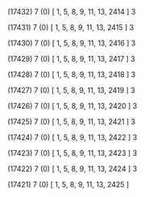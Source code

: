 (17432) 7 (0) [ 1, 5, 8, 9, 11, 13, 2414 ] 3 


(17431) 7 (0) [ 1, 5, 8, 9, 11, 13, 2415 ] 3 


(17430) 7 (0) [ 1, 5, 8, 9, 11, 13, 2416 ] 3 


(17429) 7 (0) [ 1, 5, 8, 9, 11, 13, 2417 ] 3 


(17428) 7 (0) [ 1, 5, 8, 9, 11, 13, 2418 ] 3 


(17427) 7 (0) [ 1, 5, 8, 9, 11, 13, 2419 ] 3 


(17426) 7 (0) [ 1, 5, 8, 9, 11, 13, 2420 ] 3 


(17425) 7 (0) [ 1, 5, 8, 9, 11, 13, 2421 ] 3 


(17424) 7 (0) [ 1, 5, 8, 9, 11, 13, 2422 ] 3 


(17423) 7 (0) [ 1, 5, 8, 9, 11, 13, 2423 ] 3 


(17422) 7 (0) [ 1, 5, 8, 9, 11, 13, 2424 ] 3 


(17421) 7 (0) [ 1, 5, 8, 9, 11, 13, 2425 ]  


